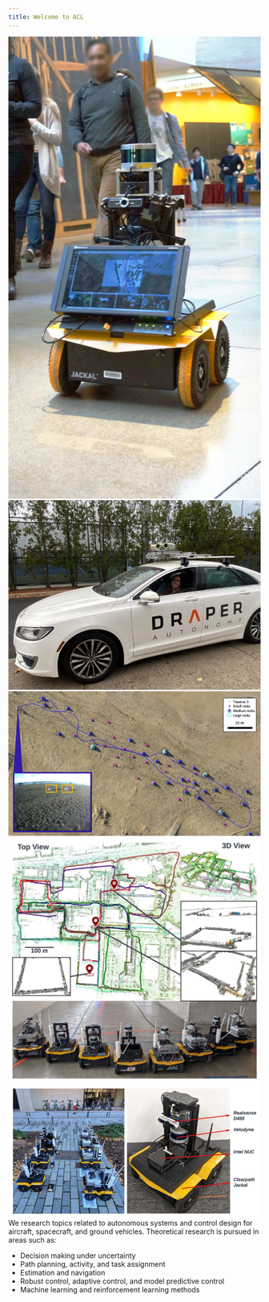 ```yaml
---
title: Welcome to ACL
---
```

<div class="gallery" data-columns="3">
	<img src="/images/posts/welcome/jackal.jpg">
	<img src="/images/posts/welcome/draper_car.jpg">
	<img src="/images/posts/welcome/global_localization.jpg">
	<img src="/images/posts/welcome/kimera_fleet.jpg">
	<img src="/images/posts/welcome/jackal_figure.jpg">
</div>
We research topics related to autonomous systems and control design for aircraft, spacecraft, and ground vehicles. Theoretical research is pursued in areas such as: 

* Decision making under uncertainty
* Path planning, activity, and task assignment
* Estimation and navigation
* Robust control, adaptive control, and model predictive control
* Machine learning and reinforcement learning methods
